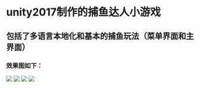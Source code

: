 # unity2017制作的捕鱼达人小游戏

## 包括了多语言本地化和基本的捕鱼玩法（菜单界面和主界面）

### 效果图如下：
![](https://github.com/fctony/CatchFish/blob/master/Assets/FinalImage/4.png)
![](https://github.com/fctony/CatchFish/blob/master/Assets/FinalImage/3.png)
![](https://github.com/fctony/CatchFish/blob/master/Assets/FinalImage/2.png)
![](https://github.com/fctony/CatchFish/blob/master/Assets/FinalImage/1.png)
